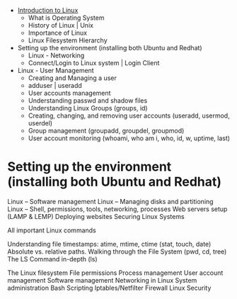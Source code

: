 - [Introduction to Linux](#Introduction-to-Linux)
  - What is Operating System
  - History of Linux | Unix
  - Importance of Linux
  - Linux Filesystem Hierarchy
- Setting up the environment (installing both Ubuntu and Redhat)
  - Linux - Networking
  - Connect/Login to Linux system | Login Client
- Linux - User Management
  - Creating and Managing a user
  - adduser | useradd
  - User accounts management
  - Understanding passwd and shadow files
  - Understanding Linux Groups (groups, id)
  - Creating, changing, and removing user accounts (useradd, usermod, userdel)
  - Group management (groupadd, groupdel, groupmod)
  - User account monitoring (whoami, who am i, who, id, w, uptime, last)

# Setting up the environment (installing both Ubuntu and Redhat)


Linux – Software management
Linux – Managing disks and partitioning
Linux – Shell, permissions, tools, networking, processes
Web servers setup (LAMP & LEMP)
Deploying websites
Securing Linux Systems

All important Linux commands

Understanding file timestamps: atime, mtime, ctime (stat, touch, date)
Absolute vs. relative paths. Walking through the File System (pwd, cd, tree)
The LS Command in-depth (ls)

The Linux filesystem
File permissions
Process management
User account management
Software management
Networking in Linux
System administration
Bash Scripting
Iptables/Netfilter Firewall
Linux Security
